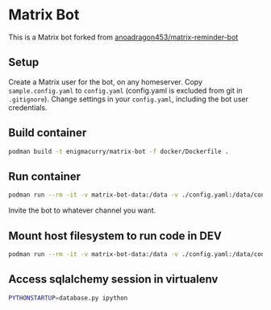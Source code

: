 # Matrix Bot

This is a Matrix bot forked from
[anoadragon453/matrix-reminder-bot](https://github.com/anoadragon453/matrix-reminder-bot)

## Setup

Create a Matrix user for the bot, on any homeserver. Copy `sample.config.yaml`
to `config.yaml` (config.yaml is excluded from git in `.gitignore`). Change
settings in your `config.yaml`, including the bot user credentials.

## Build container

```bash
podman build -t enigmacurry/matrix-bot -f docker/Dockerfile . 
```

## Run container

```bash
podman run --rm -it -v matrix-bot-data:/data -v ./config.yaml:/data/config.yaml enigmacurry/matrix-bot
```

Invite the bot to whatever channel you want.

## Mount host filesystem to run code in DEV

```bash
podman run --rm -it -v matrix-bot-data:/data -v ./config.yaml:/data/config.yaml -v $(pwd):/data/src --entrypoint python --workdir /data/src/ enigmacurry/matrix-bot matrix-reminder-bot
```

## Access sqlalchemy session in virtualenv

```bash
PYTHONSTARTUP=database.py ipython
```
